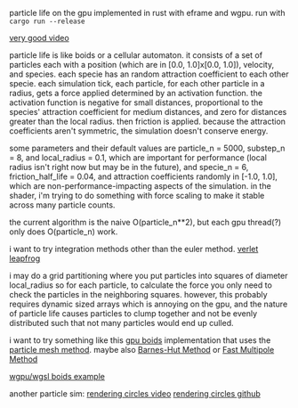 particle life on the gpu implemented in rust with eframe and wgpu.
run with ```cargo run --release```

[very good video](https://www.youtube.com/watch?v=p4YirERTVF0)

particle life is like boids or a cellular automaton. it consists of a set of particles each with a position (which are in [0.0, 1.0]x[0.0, 1.0]), velocity, and species. each specie has an random attraction coefficient to each other specie. each simulation tick, each particle, for each other particle in a radius, gets a force applied determined by an activation function. the activation function is negative for small distances, proportional to the species' attraction coefficient for medium distances, and zero for distances greater than the local radius. then friction is applied. because the attraction coefficients aren't symmetric, the simulation doesn't conserve energy.

some parameters and their default values are particle_n = 5000, substep_n = 8, and local_radius = 0.1, which are important for performance (local radius isn't right now but may be in the future), and specie_n = 6, friction_half_life = 0.04, and attraction coefficients randomly in [-1.0, 1.0], which are non-performance-impacting aspects of the simulation. in the shader, i'm trying to do something with force scaling to make it stable across many particle counts.

the current algorithm is the naive O(particle_n**2), but each gpu thread(?) only does O(particle_n) work.

i want to try integration methods other than the euler method.
[verlet](https://en.wikipedia.org/wiki/Verlet_integration)
[leapfrog](https://en.wikipedia.org/wiki/Leapfrog_integration)

i may do a grid partitioning where you put particles into squares of diameter local_radius so for each particle, to calculate the force you only need to check the particles in the neighboring squares. however, this probably requires dynamic sized arrays which is annoying on the gpu, and the nature of particle life causes particles to clump together and not be evenly distributed such that not many particles would end up culled.

i want to try something like this [gpu boids](https://observablehq.com/@rreusser/gpgpu-boids) implementation that uses the [particle mesh method](https://en.wikipedia.org/wiki/Particle_mesh).
maybe also [Barnes-Hut Method](https://en.wikipedia.org/wiki/Barnes%E2%80%93Hut_simulation) or [Fast Multipole Method](https://en.wikipedia.org/wiki/Fast_multipole_method)

[wgpu/wgsl boids example](https://github.com/gfx-rs/wgpu/blob/trunk/examples/src/boids/mod.rs)

another particle sim:
[rendering circles video](https://www.youtube.com/watch?v=VEnglRKNHjU)
[rendering circles github](https://github.com/DeadlockCode/quarkstrom)